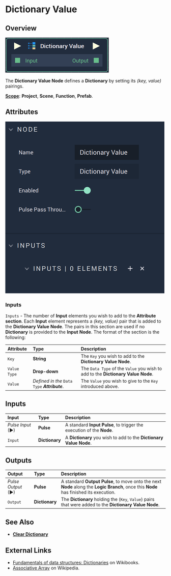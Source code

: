 # Dictionary Value

## Overview

![The Dictionary Value Node.](../../.gitbook/assets/dictionaryvaluenode.png)

The **Dictionary Value Node** defines a **Dictionary** by setting its _\(key, value\)_ pairings.

[**Scope**](../overview.md#scopes): **Project**, **Scene**, **Function**, **Prefab**.

## Attributes

![The Dictionary Value Node Attributes.](../../.gitbook/assets/dictionaryvalueattributes.png)

### Inputs

`Inputs` - The number of **Input** elements you wish to add to the **Attribute section**. Each **Input** element represents a _\(key, value\)_ pair that is added to the **Dictionary Value** **Node**. The pairs in this section are used if no **Dictionary** is provided to the **Input** **Node**. The format of the section is the following:

| Attribute | Type | Description |
| :--- | :--- | :--- |
| `Key` | **String** | The `Key` you wish to add to the **Dictionary Value** **Node**. |
| `Value Type` | **Drop-down** | The `Data Type` of the `Value` you wish to add to the **Dictionary Value** **Node**. |
| `Value` | _Defined in the_ `Data Type` _**Attribute**_. | The `Value` you wish to give to the `Key` introduced above. |

## Inputs

| Input | Type | Description |
| :--- | :--- | :--- |
| _Pulse Input_ \(►\) | **Pulse** | A standard **Input Pulse**, to trigger the execution of the **Node**. |
| `Input` | **Dictionary** | A **Dictionary** you wish to add to the **Dictionary Value** **Node**. |

## Outputs

| Output | Type | Description |
| :--- | :--- | :--- |
| _Pulse Output_ \(►\) | **Pulse** | A standard **Output Pulse**, to move onto the next **Node** along the **Logic Branch**, once this **Node** has finished its execution. |
| `Output` | **Dictionary** | The **Dictionary** holding the \(`Key`, `Value`\) pairs that were added to the **Dictionary Value** **Node**. |

## See Also

* [**Clear Dictionary**](clear-dictionary.md)

## External Links

* [Fundamentals of data structures: Dictionaries](https://en.wikibooks.org/wiki/A-level_Computing/AQA/Paper_1/Fundamentals_of_data_structures/Dictionaries) on Wikibooks.
* [Associative Array](https://en.wikipedia.org/wiki/Associative_array) on Wikipedia.

